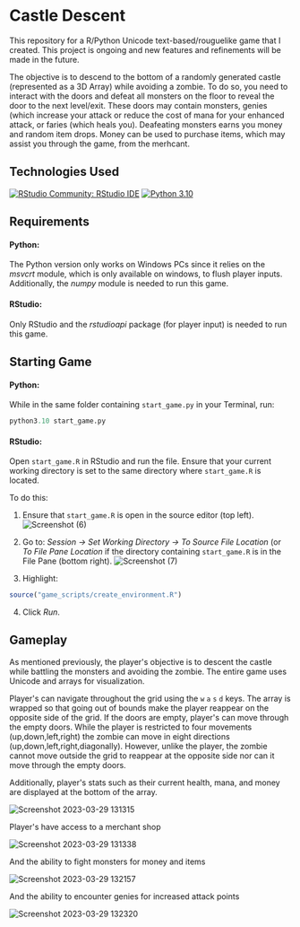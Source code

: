 # Castle Descent 

This repository for a R/Python Unicode text-based/rouguelike game that I created. This project is ongoing and new features and refinements will be made in the future. 

The objective is to descend to the bottom of a randomly generated castle (represented as a 3D Array) while avoiding a zombie. To do so, you need to interact with the doors and defeat all monsters on the floor to reveal the door to the next level/exit. These doors may contain monsters, genies (which increase your attack or reduce the cost of mana for your enhanced attack, or faries (which heals you). Deafeating monsters earns you money and random item drops. Money can be used to purchase items, which may assist you through the game, from the merhcant.

## Technologies Used

[![RStudio Community: RStudio IDE](https://img.shields.io/endpoint?url=https%3A%2F%2Frstudio.github.io%2Frstudio-shields%2Fcategory%2Frstudio-ide.json)](https://community.rstudio.com/c/rstudio-ide)
[![Python 3.10](https://img.shields.io/badge/python-3.10-blue.svg)](https://www.python.org/downloads/release/python-3100/)

## Requirements

#### Python:

The Python version only works on Windows PCs since it relies on the *msvcrt* module, which is only available on windows, to flush player inputs. Additionally, the *numpy* module is needed to run this game.

#### RStudio:

Only RStudio and the *rstudioapi* package (for player input) is needed to run this game.

## Starting Game

#### Python:

While in the same folder containing `start_game.py` in your Terminal, run:
```python
python3.10 start_game.py
```
#### RStudio:

Open `start_game.R` in RStudio and run the file. Ensure that your current working directory is set to the same directory where `start_game.R` is located.

To do this:

1) Ensure that `start_game.R` is open in the source editor (top left).
![Screenshot (6)](https://user-images.githubusercontent.com/112973674/216412613-58adf35a-0e34-4bfe-87b7-eb87fb9e7806.png)

2) Go to: *Session -> Set Working Directory -> To Source File Location* (or *To File Pane Location* if the directory containing `start_game.R` is in the File Pane (bottom right).
![Screenshot (7)](https://user-images.githubusercontent.com/112973674/216412677-5743579c-9a5b-4417-ac3e-f200f07b6428.png)

3) Highlight:
```R 
source("game_scripts/create_environment.R")
```
4) Click *Run*.

## Gameplay

As mentioned previously, the player's objective is to descent the castle while battling the monsters and avoiding the zombie. The entire game uses Unicode and arrays for visualization. 

Player's can navigate throughout the grid using the `w` `a` `s` `d` keys. The array is wrapped so that going out of bounds make the player reappear on the opposite side of the grid. If the doors are empty, player's can move through the empty doors. While the player is restricted to four movements (up,down,left,right) the zombie can move in eight directions (up,down,left,right,diagonally). However, unlike the player, the zombie cannot move outside the grid to reappear at the opposite side nor can it move through the empty doors.

Additionally, player's stats such as their current health, mana, and money are displayed at the bottom of the array.

![Screenshot 2023-03-29 131315](https://user-images.githubusercontent.com/112973674/232951810-b99fda6f-8a2a-4799-81ee-abbc9c3fb4eb.png)

Player's have access to a merchant shop

![Screenshot 2023-03-29 131338](https://user-images.githubusercontent.com/112973674/232951879-da6dee34-49aa-4724-83e6-0fc20b733967.png)

And the ability to fight monsters for money and items

![Screenshot 2023-03-29 132157](https://user-images.githubusercontent.com/112973674/232952120-a4e15a95-f680-4b2f-ae2e-e31c5446a3db.png)

And the ability to encounter genies for increased attack points

![Screenshot 2023-03-29 132320](https://user-images.githubusercontent.com/112973674/232952208-948873a4-7a48-4451-84b4-3b563827dbb6.png)
